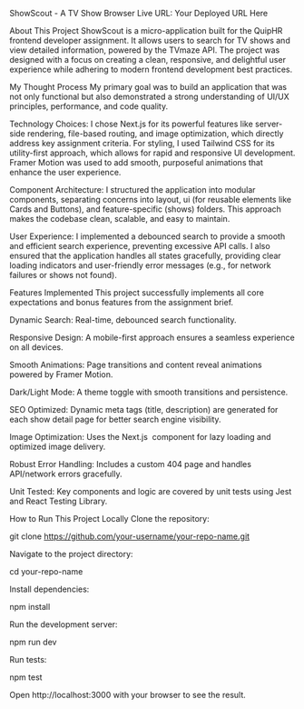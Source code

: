 ShowScout - A TV Show Browser
Live URL: Your Deployed URL Here

About This Project
ShowScout is a micro-application built for the QuipHR frontend developer assignment. It allows users to search for TV shows and view detailed information, powered by the TVmaze API. The project was designed with a focus on creating a clean, responsive, and delightful user experience while adhering to modern frontend development best practices.

My Thought Process
My primary goal was to build an application that was not only functional but also demonstrated a strong understanding of UI/UX principles, performance, and code quality.

Technology Choices: I chose Next.js for its powerful features like server-side rendering, file-based routing, and image optimization, which directly address key assignment criteria. For styling, I used Tailwind CSS for its utility-first approach, which allows for rapid and responsive UI development. Framer Motion was used to add smooth, purposeful animations that enhance the user experience.

Component Architecture: I structured the application into modular components, separating concerns into layout, ui (for reusable elements like Cards and Buttons), and feature-specific (shows) folders. This approach makes the codebase clean, scalable, and easy to maintain.

User Experience: I implemented a debounced search to provide a smooth and efficient search experience, preventing excessive API calls. I also ensured that the application handles all states gracefully, providing clear loading indicators and user-friendly error messages (e.g., for network failures or shows not found).

Features Implemented
This project successfully implements all core expectations and bonus features from the assignment brief.

Dynamic Search: Real-time, debounced search functionality.

Responsive Design: A mobile-first approach ensures a seamless experience on all devices.

Smooth Animations: Page transitions and content reveal animations powered by Framer Motion.

Dark/Light Mode: A theme toggle with smooth transitions and persistence.

SEO Optimized: Dynamic meta tags (title, description) are generated for each show detail page for better search engine visibility.

Image Optimization: Uses the Next.js <Image> component for lazy loading and optimized image delivery.

Robust Error Handling: Includes a custom 404 page and handles API/network errors gracefully.

Unit Tested: Key components and logic are covered by unit tests using Jest and React Testing Library.

How to Run This Project Locally
Clone the repository:

git clone https://github.com/your-username/your-repo-name.git

Navigate to the project directory:

cd your-repo-name

Install dependencies:

npm install

Run the development server:

npm run dev

Run tests:

npm test

Open http://localhost:3000 with your browser to see the result.